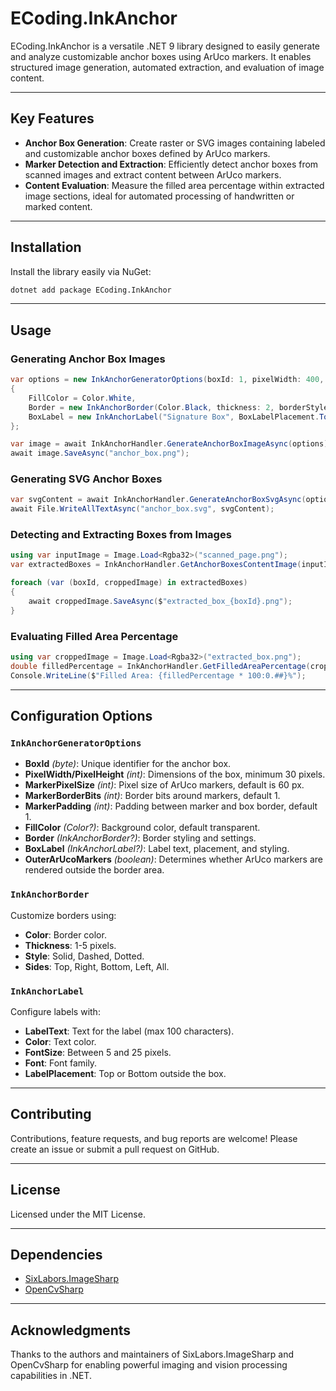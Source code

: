# ECoding.InkAnchor

ECoding.InkAnchor is a versatile .NET 9 library designed to easily generate and analyze customizable anchor boxes using ArUco markers. It enables structured image generation, automated extraction, and evaluation of image content.

---

## Key Features

- **Anchor Box Generation**: Create raster or SVG images containing labeled and customizable anchor boxes defined by ArUco markers.
- **Marker Detection and Extraction**: Efficiently detect anchor boxes from scanned images and extract content between ArUco markers.
- **Content Evaluation**: Measure the filled area percentage within extracted image sections, ideal for automated processing of handwritten or marked content.

---

## Installation

Install the library easily via NuGet:

```bash
dotnet add package ECoding.InkAnchor
```

---

## Usage

### Generating Anchor Box Images

```csharp
var options = new InkAnchorGeneratorOptions(boxId: 1, pixelWidth: 400, pixelHeight: 200)
{
    FillColor = Color.White,
    Border = new InkAnchorBorder(Color.Black, thickness: 2, borderStyle: InkAnchorBorder.BorderStyle.Dashed),
    BoxLabel = new InkAnchorLabel("Signature Box", BoxLabelPlacement.TopOutsideBox, fontSize: 14, color: Color.Black)
};

var image = await InkAnchorHandler.GenerateAnchorBoxImageAsync(options);
await image.SaveAsync("anchor_box.png");
```

### Generating SVG Anchor Boxes

```csharp
var svgContent = await InkAnchorHandler.GenerateAnchorBoxSvgAsync(options);
await File.WriteAllTextAsync("anchor_box.svg", svgContent);
```

### Detecting and Extracting Boxes from Images

```csharp
using var inputImage = Image.Load<Rgba32>("scanned_page.png");
var extractedBoxes = InkAnchorHandler.GetAnchorBoxesContentImage(inputImage);

foreach (var (boxId, croppedImage) in extractedBoxes)
{
    await croppedImage.SaveAsync($"extracted_box_{boxId}.png");
}
```

### Evaluating Filled Area Percentage

```csharp
using var croppedImage = Image.Load<Rgba32>("extracted_box.png");
double filledPercentage = InkAnchorHandler.GetFilledAreaPercentage(croppedImage, brightnessThreshold: 225);
Console.WriteLine($"Filled Area: {filledPercentage * 100:0.##}%");
```

---

## Configuration Options

### `InkAnchorGeneratorOptions`

- **BoxId** *(byte)*: Unique identifier for the anchor box.
- **PixelWidth/PixelHeight** *(int)*: Dimensions of the box, minimum 30 pixels.
- **MarkerPixelSize** *(int)*: Pixel size of ArUco markers, default is 60 px.
- **MarkerBorderBits** *(int)*: Border bits around markers, default 1.
- **MarkerPadding** *(int)*: Padding between marker and box border, default 1.
- **FillColor** *(Color?)*: Background color, default transparent.
- **Border** *(InkAnchorBorder?)*: Border styling and settings.
- **BoxLabel** *(InkAnchorLabel?)*: Label text, placement, and styling.
- **OuterArUcoMarkers** *(boolean)*: Determines whether ArUco markers are rendered outside the border area.

### `InkAnchorBorder`

Customize borders using:
- **Color**: Border color.
- **Thickness**: 1-5 pixels.
- **Style**: Solid, Dashed, Dotted.
- **Sides**: Top, Right, Bottom, Left, All.

### `InkAnchorLabel`

Configure labels with:
- **LabelText**: Text for the label (max 100 characters).
- **Color**: Text color.
- **FontSize**: Between 5 and 25 pixels.
- **Font**: Font family.
- **LabelPlacement**: Top or Bottom outside the box.

---

## Contributing

Contributions, feature requests, and bug reports are welcome! Please create an issue or submit a pull request on GitHub.

---

## License

Licensed under the MIT License.

---

## Dependencies

- [SixLabors.ImageSharp](https://github.com/SixLabors/ImageSharp)
- [OpenCvSharp](https://github.com/shimat/opencvsharp)

---

## Acknowledgments

Thanks to the authors and maintainers of SixLabors.ImageSharp and OpenCvSharp for enabling powerful imaging and vision processing capabilities in .NET.

